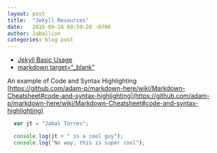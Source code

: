 ```yaml
---
layout: post
title:  "Jekyll Resources"
date:   2016-09-28 09:59:20 -0700
author: Jaballion
categories: blog post
---
```


- [Jekyll Basic Usage](https://jekyllrb.com/docs/usage/)
- [markdown target=“_blank”](http://stackoverflow.com/questions/4425198/markdown-target-blank)

An example of Code and Syntax Highlighting  
[https://github.com/adam-p/markdown-here/wiki/Markdown-Cheatsheet#code-and-syntax-highlighting](https://github.com/adam-p/markdown-here/wiki/Markdown-Cheatsheet#code-and-syntax-highlighting) 

```javascript
  var jt = "Jabal Torres";

  console.log(jt + " is a cool guy");
  console.log("No way, this is super cool");

```
